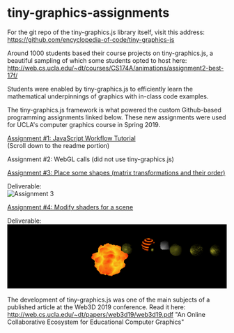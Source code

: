 # tiny-graphics-assignments

For the git repo of the tiny-graphics.js library itself, visit this address:  
https://github.com/encyclopedia-of-code/tiny-graphics-js

Around 1000 students based their course projects on tiny-graphics.js, a beautiful sampling of which some students opted to host here:  
http://web.cs.ucla.edu/~dt/courses/CS174A/animations/assignment2-best-17f/

Students were enabled by tiny-graphics.js to efficiently learn the mathematical underpinnings of graphics with in-class code examples.

The tiny-graphics.js framework is what powered the custom Github-based programming assignments linked below.  These new assignments were used for UCLA's computer graphics course in Spring 2019.

[Assignment #1: JavaScript Workflow Tutorial](https://github.com/intro-graphics-master/a1_s19)  
(Scroll down to the readme portion)

Assignment #2: WebGL calls (did not use tiny-graphics.js)  

[Assignment #3: Place some shapes (matrix transformations and their order)](https://github.com/intro-graphics-master/a3_s19)   

Deliverable:  
![Assignment 3](assets/3.gif "Assignment 3 deliverable")

[Assignment #4: Modify shaders for a scene](https://github.com/intro-graphics-master/a4_s19)  

Deliverable:  
![Assignment 4](assets/4.gif "Assignment 4 deliverable")

The development of tiny-graphics.js was one of the main subjects of a published article at the Web3D 2019 conference.  Read it here:
http://web.cs.ucla.edu/~dt/papers/web3d19/web3d19.pdf  "An Online Collaborative Ecosystem for Educational Computer Graphics"
